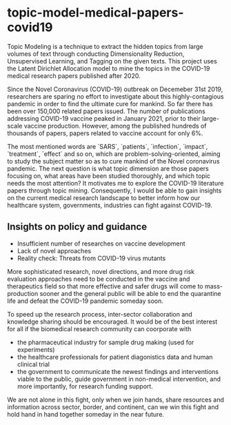 # topic-model-medical-papers-covid19
<p> Topic Modeling is a technique to extract the hidden topics from large volumes of text through conducting Dimensionality Reduction, Unsupervised Learning, and Tagging on the given texts. This project uses the Latent Dirichlet Allocation model to mine the topics in the COVID-19 medical research papers published after 2020.</p>
<p> Since the Novel Coronavirus (COVID-19) outbreak on Decemeber 31st 2019, researchers are sparing no effort to investigate about this highly-contagious pandemic in order to find the ultimate cure for mankind. So far there has been over 150,000 related papers issued. The number of publications addressing COVID-19 vaccine peaked in January 2021, prior to their large-scale vaccine production. However, among the published hundreds of thousands of papers, papers related to vaccine account for only 6%.</p>

<p> The most mentioned words are `SARS`, `patients`, `infection`, `impact`, `treatment`, `effect` and so on, which are problem-solving-oriented, aiming to study the subject matter so as to cure mankind of the Novel coronavirus pandemic. The next question is what topic dimension are those papers focusing on, what areas have been studied thoroughly, and which topic needs the most attention? It motivates me to explore the COVID-19 literature papers through topic mining. Consequently, I would be able to gain insights on the current medical research landscape to better inform how our healthcare system, governments, industries can fight against COVID-19. </p>

<h2> Insights on policy and guidance </h2>

* Insufficient number of researches on vaccine development 
* Lack of novel approaches  
* Reality check: Threats from COVID-19 virus mutants 

<p> More sophisticated research, novel directions, and more drug risk evaluation approaches need to be conducted in the vaccine and therapeutics field so that more effective and safer drugs will come to mass-production sooner and the general public will be able to end the quarantine life and defeat the COVID-19 pandemic someday soon. </p>
<p> To speed up the research process, inter-sector collaboration and knowledge sharing should be encouraged. It would be of the best interest for all if the biomedical research community can coorporate with </p>

 - the pharmaceutical industry for sample drug making (used for experiments) 
 - the healthcare professionals for patient diagonistics data and human clinical trial 
 - the government to communicate the newest findings and interventions viable to the public, guide government in non-medical intervention, and more importantly, for research funding support.
<p> We are not alone in this fight, only when we join hands, share resources and information across sector, border, and continent, can we win this fight and hold hand in hand together someday in the near future. </p>
